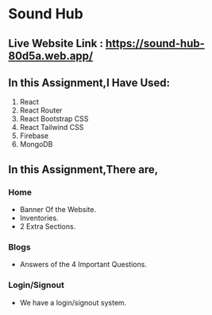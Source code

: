 # Sound Hub

## Live Website Link : https://sound-hub-80d5a.web.app/

## **In this Assignment,I Have Used:**

1. React
2. React Router
3. React Bootstrap CSS
4. React Tailwind CSS
5. Firebase
6. MongoDB

## **In this Assignment,There are,**

### Home

- Banner Of the Website.
- Inventories.
- 2 Extra Sections.

### Blogs

- Answers of the 4 Important Questions.

### Login/Signout

- We have a login/signout system.
